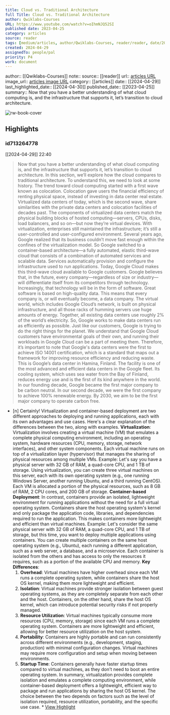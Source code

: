 ```yaml
---
title: Cloud vs. Traditional Architecture
full Title: Cloud vs. Traditional Architecture
author: Qwiklabs-Courses
URL: https://www.youtube.com/watch?v=oIhmNJQ52SI
published date: 2023-04-25
category: articles
source: reader
tags: [medium/articles, author/Qwiklabs-Courses, reader/reader, date/2024-04-30, area/reader]
created: 2024-04-29
assignedTo: people/pal
priority: P4
work: document
---
```

author:: [[Qwiklabs-Courses]]
note:: 
source:: [[reader]]
url:: [articles URL](https://www.youtube.com/watch?v=oIhmNJQ52SI)
image_url:: [articles image URL](https://i.ytimg.com/vi/oIhmNJQ52SI/maxresdefault.jpg?sqp=-oaymwEmCIAKENAF8quKqQMa8AEB-AH-CYAC0AWKAgwIABABGDAgTih_MA8=&rs=AOn4CLCa_dHeMIyAQQvGhMlNJ3Uew7InAw)
category:: [[articles]]
date:: [[2024-04-29]]
last_highlighted_date:: [[2024-04-30]]
published_date:: [[2023-04-25]]
summary:: Now that you have a better understanding of what cloud computing is, and the infrastructure that supports it, let’s transition to cloud architecture.


![rw-book-cover](https://i.ytimg.com/vi/oIhmNJQ52SI/maxresdefault.jpg?sqp=-oaymwEmCIAKENAF8quKqQMa8AEB-AH-CYAC0AWKAgwIABABGDAgTih_MA8=&rs=AOn4CLCa_dHeMIyAQQvGhMlNJ3Uew7InAw)

## Highlights
### id713264778
[[2024-04-29]] 22:40
> Now that you have a better understanding of what cloud computing is, and the infrastructure that supports it, let’s transition to cloud architecture. In this section, we’ll explore how the cloud compares to traditional architecture. To understand this, we need to look at some history. The trend toward cloud computing started with a first wave known as colocation. Colocation gave users the financial efficiency of renting physical space, instead of investing in data center real estate.
> Virtualized data centers of today, which is the second wave, share similarities with the private data centers and colocation facilities of decades past. The components of virtualized data centers match the physical building blocks of hosted computing—servers, CPUs, disks, load balancers, and so on—but now they’re virtual devices. With virtualization, enterprises still maintained the infrastructure; it’s still a user-controlled and user-configured environment.
> Several years ago, Google realized that its business couldn’t move fast enough within the confines of the virtualization model. So Google switched to a container-based architecture—a fully automated, elastic third-wave cloud that consists of a combination of automated services and scalable data. Services automatically provision and configure the infrastructure used to run applications. Today, Google Cloud makes this third-wave cloud available to Google customers.
> Google believes that, in the future, every company—regardless of size or industry—will differentiate itself from its competitors through technology. Increasingly, that technology will be in the form of software. Great software is based on high-quality data. This means that every company is, or will eventually become, a data company. The virtual world, which includes Google Cloud’s network, is built on physical infrastructure, and all those racks of humming servers use huge amounts of energy.
> Together, all existing data centers use roughly 2% of the world’s electricity. So, Google works to make data centers run as efficiently as possible. Just like our customers, Google is trying to do the right things for the planet. We understand that Google Cloud customers have environmental goals of their own, and running their workloads in Google Cloud can be a part of meeting them. Therefore, it’s important to note that Google's data centers were the first to achieve ISO
> 14001 certification, which is a standard that maps out a framework for improving resource efficiency and reducing waste. This is Google’s data center in Hamina, Finland. The facility is one of the most advanced and efficient data centers in the Google fleet. Its cooling system, which uses sea water from the Bay of Finland, reduces energy use and is the first of its kind anywhere in the world. In our founding decade, Google became the first major company to be carbon neutral.
> In our second decade, we were the first company to achieve 100% renewable energy. By 2030, we aim to be the first major company to operate carbon free.

- [n] Certainly! Virtualization and container-based deployment are two different approaches to deploying and running applications, each with its own advantages and use cases. Here's a clear explanation of the differences between the two, along with examples.
   **Virtualization**:
   Virtualization involves creating a virtual machine (VM) that emulates a complete physical computing environment, including an operating system, hardware resources (CPU, memory, storage, network interfaces), and other system components. Each virtual machine runs on top of a virtualization layer (hypervisor) that manages the sharing of physical resources among multiple VMs.
   Example:
   Let's say you have a physical server with 32 GB of RAM, a quad-core CPU, and 1 TB of storage. Using virtualization, you can create three virtual machines on this server, each with its own operating system (e.g., one running Windows Server, another running Ubuntu, and a third running CentOS). Each VM is allocated a portion of the physical resources, such as 8 GB of RAM, 2 CPU cores, and 200 GB of storage.
   **Container-based Deployment**:
   In contrast, containers provide an isolated, lightweight environment for running applications without the need for a full virtual operating system. Containers share the host operating system's kernel and only package the application code, libraries, and dependencies required to run the application. This makes containers more lightweight and efficient than virtual machines.
   Example:
   Let's consider the same physical server with 32 GB of RAM, a quad-core CPU, and 1 TB of storage, but this time, you want to deploy multiple applications using containers. You can create multiple containers on the same host operating system (e.g., Ubuntu), each running a different application, such as a web server, a database, and a microservice. Each container is isolated from the others and has access to only the resources it requires, such as a portion of the available CPU and memory.
   **Key Differences**:
   1. **Overhead**: Virtual machines have higher overhead since each VM runs a complete operating system, while containers share the host OS kernel, making them more lightweight and efficient.
   2. **Isolation**: Virtual machines provide stronger isolation between guest operating systems, as they are completely separate from each other and the host. Containers, on the other hand, share the host OS kernel, which can introduce potential security risks if not properly managed.
   3. **Resource Utilization**: Virtual machines typically consume more resources (CPU, memory, storage) since each VM runs a complete operating system. Containers are more lightweight and efficient, allowing for better resource utilization on the host system.
   4. **Portability**: Containers are highly portable and can run consistently across different environments (e.g., development, staging, production) with minimal configuration changes. Virtual machines may require more configuration and setup when moving between environments.
   5. **Startup Time**: Containers generally have faster startup times compared to virtual machines, as they don't need to boot an entire operating system.
   In summary, virtualization provides complete isolation and emulates a complete computing environment, while container-based deployment offers a lightweight, efficient way to package and run applications by sharing the host OS kernel. The choice between the two depends on factors such as the level of isolation required, resource utilization, portability, and the specific use case.  * [View Highlight](https://read.readwise.io/read/01hwph8581sx2mcakhcz846v2a)


